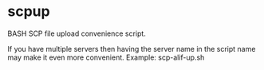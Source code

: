 scpup
=====

BASH SCP file upload convenience script.

If you have multiple servers then having the server name in the script name may make it even more convenient.
Example: scp-alif-up.sh
